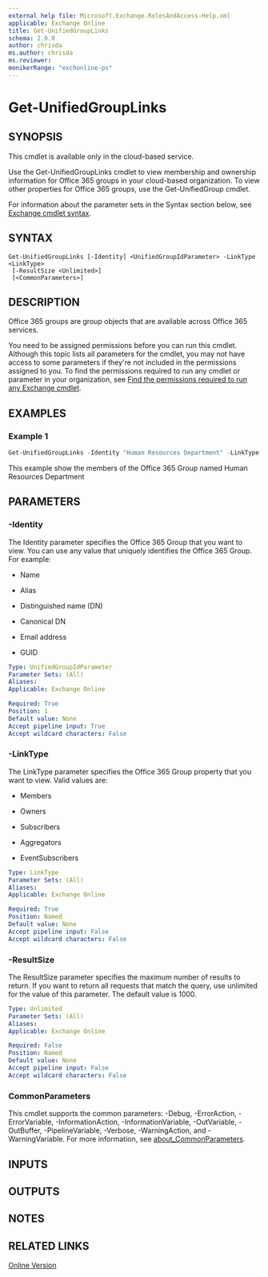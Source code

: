 ```yaml
---
external help file: Microsoft.Exchange.RolesAndAccess-Help.xml
applicable: Exchange Online
title: Get-UnifiedGroupLinks
schema: 2.0.0
author: chrisda
ms.author: chrisda
ms.reviewer:
monikerRange: "exchonline-ps"
---
```


# Get-UnifiedGroupLinks

## SYNOPSIS
This cmdlet is available only in the cloud-based service.

Use the Get-UnifiedGroupLinks cmdlet to view membership and ownership information for Office 365 groups in your cloud-based organization. To view other properties for Office 365 groups, use the Get-UnifiedGroup cmdlet.

For information about the parameter sets in the Syntax section below, see [Exchange cmdlet syntax](https://docs.microsoft.com/powershell/exchange/exchange-server/exchange-cmdlet-syntax).

## SYNTAX

```
Get-UnifiedGroupLinks [-Identity] <UnifiedGroupIdParameter> -LinkType <LinkType>
 [-ResultSize <Unlimited>]
 [<CommonParameters>]
```

## DESCRIPTION
Office 365 groups are group objects that are available across Office 365 services.

You need to be assigned permissions before you can run this cmdlet. Although this topic lists all parameters for the cmdlet, you may not have access to some parameters if they're not included in the permissions assigned to you. To find the permissions required to run any cmdlet or parameter in your organization, see [Find the permissions required to run any Exchange cmdlet](https://docs.microsoft.com/powershell/exchange/exchange-server/find-exchange-cmdlet-permissions).

## EXAMPLES

### Example 1
```powershell
Get-UnifiedGroupLinks -Identity "Human Resources Department" -LinkType Members
```

This example show the members of the Office 365 Group named Human Resources Department

## PARAMETERS

### -Identity
The Identity parameter specifies the Office 365 Group that you want to view. You can use any value that uniquely identifies the Office 365 Group. For example:

- Name

- Alias

- Distinguished name (DN)

- Canonical DN

- Email address

- GUID

```yaml
Type: UnifiedGroupIdParameter
Parameter Sets: (All)
Aliases:
Applicable: Exchange Online

Required: True
Position: 1
Default value: None
Accept pipeline input: True
Accept wildcard characters: False
```

### -LinkType
The LinkType parameter specifies the Office 365 Group property that you want to view. Valid values are:

- Members

- Owners

- Subscribers

- Aggregators

- EventSubscribers

```yaml
Type: LinkType
Parameter Sets: (All)
Aliases:
Applicable: Exchange Online

Required: True
Position: Named
Default value: None
Accept pipeline input: False
Accept wildcard characters: False
```

### -ResultSize
The ResultSize parameter specifies the maximum number of results to return. If you want to return all requests that match the query, use unlimited for the value of this parameter. The default value is 1000.

```yaml
Type: Unlimited
Parameter Sets: (All)
Aliases:
Applicable: Exchange Online

Required: False
Position: Named
Default value: None
Accept pipeline input: False
Accept wildcard characters: False
```

### CommonParameters
This cmdlet supports the common parameters: -Debug, -ErrorAction, -ErrorVariable, -InformationAction, -InformationVariable, -OutVariable, -OutBuffer, -PipelineVariable, -Verbose, -WarningAction, and -WarningVariable. For more information, see [about_CommonParameters](https://go.microsoft.com/fwlink/p/?LinkID=113216).

## INPUTS

###  

## OUTPUTS

###  

## NOTES

## RELATED LINKS

[Online Version](https://docs.microsoft.com/powershell/module/exchange/users-and-groups/get-unifiedgrouplinks)
